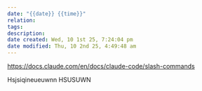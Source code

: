 ```yaml
---
date: "{{date}} {{time}}"
relation:
tags:
description:
date created: Wed, 10 1st 25, 7:24:04 pm
date modified: Thu, 10 2nd 25, 4:49:48 am
---
```

https://docs.claude.com/en/docs/claude-code/slash-commands



Hsjsiqineueuwnn
HSUSUWN
